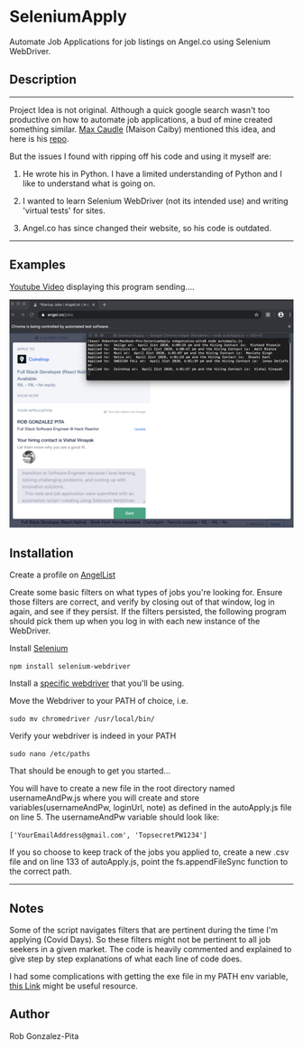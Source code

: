 # SeleniumApply

Automate Job Applications for job listings on Angel.co using Selenium WebDriver.

## Description

---

Project Idea is not original. Although a quick google search wasn't too productive on how to automate job applications, a bud of mine created something similar. [Max Caudle](http://maxcaudle.com/contact) (Maison Caiby) mentioned this idea, and here is his [repo](https://github.com/MasonCaiby/auto_app).

But the issues I found with ripping off his code and using it myself are:

1. He wrote his in Python. I have a limited understanding of Python and I like to understand what is going on.

2. I wanted to learn Selenium WebDriver (not its intended use) and writing 'virtual tests' for sites.

3. Angel.co has since changed their website, so his code is outdated.

---

## Examples

[Youtube Video](https://youtu.be/xCWGoQNxbpU) displaying this program sending....

![image](screenshot3.png)

## Installation

Create a profile on [AngelList](https://angel.co/)

Create some basic filters on what types of jobs you're looking for. Ensure those filters are correct, and verify by closing out of that window, log in again, and see if they persist. If the filters persisted, the following program should pick them up when you log in with each new instance of the WebDriver.

Install [Selenium](https://www.npmjs.com/package/selenium-webdriver)

`npm install selenium-webdriver`

Install a [specific webdriver](https://www.selenium.dev/documentation/en/webdriver/driver_requirements/#quick-reference) that you'll be using.

Move the Webdriver to your PATH of choice, i.e.

`sudo mv chromedriver /usr/local/bin/`

Verify your webdriver is indeed in your PATH

`sudo nano /etc/paths`

That should be enough to get you started...

You will have to create a new file in the root directory named usernameAndPw.js where you will create and store variables(usernameAndPw, loginUrl, note) as defined in the autoApply.js file on line 5. The usernameAndPw variable should look like:

`['YourEmailAddress@gmail.com', 'TopsecretPW1234']`

If you so choose to keep track of the jobs you applied to, create a new .csv file and on line 133 of autoApply.js, point the fs.appendFileSync function to the correct path.

---

## Notes

Some of the script navigates filters that are pertinent during the time I'm applying (Covid Days). So these filters might not be pertinent to all job seekers in a given market. The code is heavily commented and explained to give step by step explanations of what each line of code does.

I had some complications with getting the exe file in my PATH env variable, [this Link](https://www.kenst.com/2015/03/including-the-chromedriver-location-in-macos-system-path/) might be useful resource.

## Author

Rob Gonzalez-Pita
